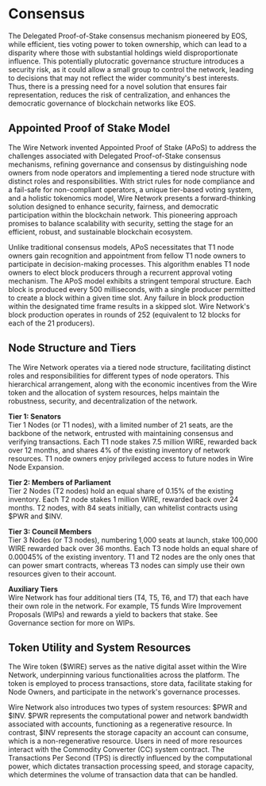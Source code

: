 # Consensus 

The Delegated Proof-of-Stake consensus mechanism pioneered by EOS, while efficient, ties voting power to token ownership, which can lead to a disparity where those with substantial holdings wield disproportionate influence. This potentially plutocratic governance structure introduces a security risk, as it could allow a small group to control the network, leading to decisions that may not reflect the wider community's best interests. Thus, there is a pressing need for a novel solution that ensures fair representation, reduces the risk of centralization, and enhances the democratic governance of blockchain networks like EOS.

## Appointed Proof of Stake Model

The Wire Network invented Appointed Proof of Stake (APoS) to address the challenges associated with Delegated Proof-of-Stake consensus mechanisms, refining governance and consensus by distinguishing node owners from node operators and implementing a tiered node structure with distinct roles and responsibilities. With strict rules for node compliance and a fail-safe for non-compliant operators, a unique tier-based voting system, and a holistic tokenomics model, Wire Network presents a forward-thinking solution designed to enhance security, fairness, and democratic participation within the blockchain network. This pioneering approach promises to balance scalability with security, setting the stage for an efficient, robust, and sustainable blockchain ecosystem.

Unlike traditional consensus models, APoS necessitates that T1 node owners gain recognition and appointment from fellow T1 node owners to participate in decision-making processes. This algorithm enables T1 node owners to elect block producers through a recurrent approval voting mechanism. The APoS model exhibits a stringent temporal structure. Each block is produced every 500 milliseconds, with a single producer permitted to create a block within a given time slot. Any failure in block production within the designated time frame results in a skipped slot. Wire Network's block production operates in rounds of 252 (equivalent to 12 blocks for each of the 21 producers).

## Node Structure and Tiers

The Wire Network operates via a tiered node structure, facilitating distinct roles and responsibilities for different types of node operators. This hierarchical arrangement, along with the economic incentives from the Wire token and the allocation of system resources, helps maintain the robustness, security, and decentralization of the network.

**Tier 1: Senators**  
Tier 1 Nodes (or T1 nodes), with a limited number of 21 seats, are the backbone of the network, entrusted with maintaining consensus and verifying transactions. Each T1 node stakes 7.5 million WIRE, rewarded back over 12 months, and shares 4% of the existing inventory of network resources. T1 node owners enjoy privileged access to future nodes in Wire Node Expansion.

**Tier 2: Members of Parliament**  
Tier 2 Nodes (T2 nodes) hold an equal share of 0.15% of the existing inventory. Each T2 node stakes 1 million WIRE, rewarded back over 24 months. T2 nodes, with 84 seats initially, can whitelist contracts using $PWR and $INV.

**Tier 3: Council Members**  
Tier 3 Nodes (or T3 nodes), numbering 1,000 seats at launch, stake 100,000 WIRE rewarded back over 36 months. Each T3 node holds an equal share of 0.00045% of the existing inventory. T1 and T2 nodes are the only ones that can power smart contracts, whereas T3 nodes can simply use their own resources given to their account.

**Auxiliary Tiers**  
Wire Network has four additional tiers (T4, T5, T6, and T7) that each have their own role in the network. For example, T5 funds Wire Improvement Proposals (WIPs) and rewards a yield to backers that stake. See Governance section for more on WIPs.

## Token Utility and System Resources

The Wire token ($WIRE) serves as the native digital asset within the Wire Network, underpinning various functionalities across the platform. The token is employed to process transactions, store data, facilitate staking for Node Owners, and participate in the network's governance processes.

Wire Network also introduces two types of system resources: $PWR and $INV. $PWR represents the computational power and network bandwidth associated with accounts, functioning as a regenerative resource. In contrast, $INV represents the storage capacity an account can consume, which is a non-regenerative resource. Users in need of more resources interact with the Commodity Converter (CC) system contract. The Transactions Per Second (TPS) is directly influenced by the computational power, which dictates transaction processing speed, and storage capacity, which determines the volume of transaction data that can be handled.


